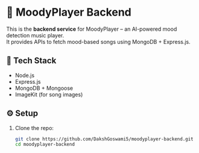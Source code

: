 # 🎵 MoodyPlayer Backend

This is the **backend service** for MoodyPlayer – an AI-powered mood detection music player.  
It provides APIs to fetch mood-based songs using MongoDB + Express.js.

## 🚀 Tech Stack
- Node.js
- Express.js
- MongoDB + Mongoose
- ImageKit (for song images)

## ⚙️ Setup

1. Clone the repo:
   ```bash
   git clone https://github.com/DakshGoswami5/moodyplayer-backend.git
   cd moodyplayer-backend
